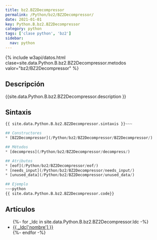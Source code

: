 ```yaml
---
title: bz2.BZ2Decompressor
permalink: /Python/bz2/BZ2Decompressor/
date: 2021-01-01
key: Python.B.bz2.BZ2Decompressor
category: python
tags: ['clase python', 'bz2']
sidebar: 
  nav: python
---
```


{% include w3api/datos.html clase=site.data.Python.B.bz2.BZ2Decompressor.metodos valor="bz2/BZ2Decompressor" %}

## Descripción
{{site.data.Python.B.bz2.BZ2Decompressor.description }}

## Sintaxis
~~~python
{{ site.data.Python.B.bz2.BZ2Decompressor.sintaxis }}~~~

## Constructores
* [BZ2Decompressor](/Python/bz2/BZ2Decompressor/BZ2Decompressor/)

## Métodos
* [decompress](/Python/bz2/BZ2Decompressor/decompress/)

## Atributos
* [eof](/Python/bz2/BZ2Decompressor/eof/)
* [needs_input](/Python/bz2/BZ2Decompressor/needs_input/)
* [unused_data](/Python/bz2/BZ2Decompressor/unused_data/)

## Ejemplo
~~~python
{{ site.data.Python.B.bz2.BZ2Decompressor.code}}
~~~

## Artículos
<ul>
{%- for _ldc in site.data.Python.B.bz2.BZ2Decompressor.ldc -%}
   <li>
       <a href="{{_ldc['url'] }}">{{ _ldc['nombre'] }}</a>
   </li>
{%- endfor -%}
</ul>
